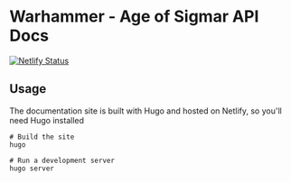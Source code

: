 # Warhammer - Age of Sigmar API Docs

[![Netlify Status](https://api.netlify.com/api/v1/badges/38b74280-3bc6-4129-8f3f-84ebc0343a25/deploy-status)](https://app.netlify.com/sites/vibrant-knuth-46e4e7/deploys)

## Usage

The documentation site is built with Hugo and hosted on Netlify, so you'll need Hugo installed

```shell
# Build the site
hugo

# Run a development server
hugo server
```
